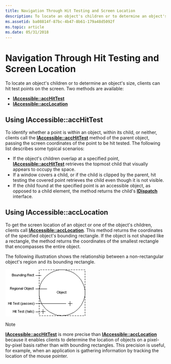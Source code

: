 ```yaml
---
title: Navigation Through Hit Testing and Screen Location
description: To locate an object's children or to determine an object's size, clients can hit test points on the screen.
ms.assetid: ba08814f-87bc-4b47-8b61-179a48d5092f
ms.topic: article
ms.date: 05/31/2018
---
```


# Navigation Through Hit Testing and Screen Location

To locate an object's children or to determine an object's size, clients can hit test points on the screen. Two methods are available:

-   [**IAccessible::accHitTest**](/windows/desktop/api/Oleacc/nf-oleacc-iaccessible-acchittest)
-   [**IAccessible::accLocation**](/windows/desktop/api/Oleacc/nf-oleacc-iaccessible-acclocation)

## Using IAccessible::accHitTest

To identify whether a point is within an object, within its child, or neither, clients call the [**IAccessible::accHitTest**](/windows/desktop/api/Oleacc/nf-oleacc-iaccessible-acchittest) method of the parent object, passing the screen coordinates of the point to be hit tested. The following list describes some typical scenarios:

-   If the object's children overlap at a specified point, [**IAccessible::accHitTest**](/windows/desktop/api/Oleacc/nf-oleacc-iaccessible-acchittest) retrieves the topmost child that visually appears to occupy the space.
-   If a window covers a child, or if the child is clipped by the parent, hit testing the covered point retrieves the child even though it is not visible.
-   If the child found at the specified point is an accessible object, as opposed to a child element, the method returns the child's [**IDispatch**](idispatch-interface.md) interface.

## Using IAccessible::accLocation

To get the screen location of an object or one of the object's children, clients call [**IAccessible::accLocation**](/windows/desktop/api/Oleacc/nf-oleacc-iaccessible-acclocation). This method returns the coordinates of the specified object's bounding rectangle. If the object is not shaped like a rectangle, the method returns the coordinates of the smallest rectangle that encompasses the entire object.

The following illustration shows the relationship between a non-rectangular object's region and its bounding rectangle.

![illustration showing a nonrectangular object's region (a circle) and its bounding rectangle.](images/region.gif)

> [!Note]  
> [**IAccessible::accHitTest**](/windows/desktop/api/Oleacc/nf-oleacc-iaccessible-acchittest) is more precise than [**IAccessible::accLocation**](/windows/desktop/api/Oleacc/nf-oleacc-iaccessible-acclocation) because it enables clients to determine the location of objects on a pixel-by-pixel basis rather than with bounding rectangles. This precision is useful, for example, when an application is gathering information by tracking the location of the mouse pointer.

 

 

 




